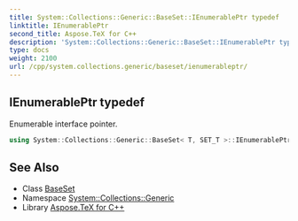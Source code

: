 ```yaml
---
title: System::Collections::Generic::BaseSet::IEnumerablePtr typedef
linktitle: IEnumerablePtr
second_title: Aspose.TeX for C++
description: 'System::Collections::Generic::BaseSet::IEnumerablePtr typedef. Enumerable interface pointer in C++.'
type: docs
weight: 2100
url: /cpp/system.collections.generic/baseset/ienumerableptr/
---
```

## IEnumerablePtr typedef


Enumerable interface pointer.

```cpp
using System::Collections::Generic::BaseSet< T, SET_T >::IEnumerablePtr =  SharedPtr<IEnumerable<T>>
```

## See Also

* Class [BaseSet](../)
* Namespace [System::Collections::Generic](../../)
* Library [Aspose.TeX for C++](../../../)
